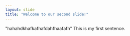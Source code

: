 ```yaml
---
layout: slide
title: "Welcome to our second slide!"
---
```

"hahahdkhafkafhafdahfhaafafh"
This is my first sentence. 
